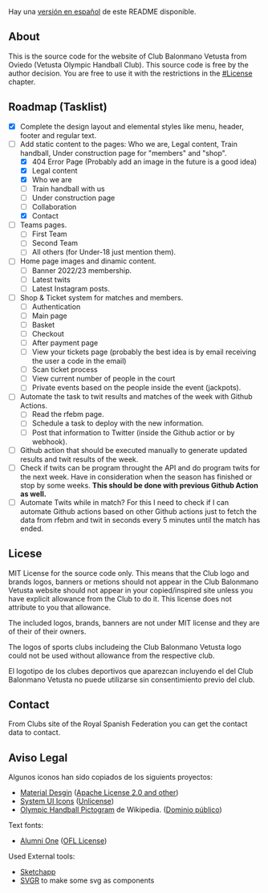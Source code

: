 Hay una [versión en español](README.md) de este README disponible.

## About

This is the source code for the website of Club Balonmano Vetusta from Oviedo (Vetusta Olympic Handball Club). This source code is free by the author decision. You are free to use it with the restrictions in the [#License](#license) chapter.

## Roadmap (Tasklist)

<span id="roadmap"></span>

- [x] Complete the design layout and elemental styles like menu, header, footer and regular text.
- [ ] Add static content to the pages: Who we are, Legal content, Train handball, Under construction page for "members" and "shop".
  - [x] 404 Error Page (Probably add an image in the future is a good idea)
  - [x] Legal content
  - [x] Who we are
  - [ ] Train handball with us
  - [ ] Under construction page
  - [ ] Collaboration
  - [x] Contact
- [ ] Teams pages.
  - [ ] First Team
  - [ ] Second Team
  - [ ] All others (for Under-18 just mention them).
- [ ] Home page images and dinamic content.
  - [ ] Banner 2022/23 membership.
  - [ ] Latest twits
  - [ ] Latest Instagram posts.
- [ ] Shop & Ticket system for matches and members.
  - [ ] Authentication
  - [ ] Main page
  - [ ] Basket
  - [ ] Checkout
  - [ ] After payment page
  - [ ] View your tickets page (probably the best idea is by email receiving the user a code in the email)
  - [ ] Scan ticket process
  - [ ] View current number of people in the court
  - [ ] Private events based on the people inside the event (jackpots).
- [ ] Automate the task to twit results and matches of the week with Github Actions.
  - [ ] Read the rfebm page.
  - [ ] Schedule a task to deploy with the new information.
  - [ ] Post that information to Twitter (inside the Github actior or by webhook).
- [ ] Github action that should be executed manually to generate updated results and twit results of the week.
- [ ] Check if twits can be program throught the API and do program twits for the next week. Have in consideration when the season has finished or stop by some weeks. **This should be done with previous Github Action as well.**
- [ ] Automate Twits while in match? For this I need to check if I can automate Github actions based on other Github actions just to fetch the data from rfebm and twit in seconds every 5 minutes until the match has ended.

## Licese

<span id="license">MIT License for the source code only. This means that the Club logo and brands logos, banners or metions should not appear in the Club Balonmano Vetusta website should not appear in your copied/inspired site unless you have explicit allowance from the Club to do it. This license does not attribute to you that allowance.</span>

The included logos, brands, banners are not under MIT license and they are of their of their owners.

The logos of sports clubs includeing the Club Balonmano Vetusta logo could not be used without allowance from the respective club.

El logotipo de los clubes deportivos que aparezcan incluyendo el del Club Balonmano Vetusta no puede utilizarse sin consentimiento previo del club.

## Contact

From Clubs site of the Royal Spanish Federation you can get the contact data to contact.

## Aviso Legal

Algunos iconos han sido copiados de los siguients proyectos:

- [Material Desgin](https://github.com/Templarian/MaterialDesign) ([Apache License 2.0 and other](https://github.com/Templarian/MaterialDesign/blob/master/LICENSE))
- [System UI Icons](https://systemuicons.com) ([Unlicense](https://github.com/CoreyGinnivan/system-uicons/blob/master/LICENSE))
- [Olympic Handball Pictogram](https://es.m.wikipedia.org/wiki/Archivo:Handball_pictogram.svg) de Wikipedia. ([Dominio público](https://en.wikipedia.org/wiki/Public_domain))

Text fonts:

- [Alumni One](https://github.com/googlefonts/alumni) ([OFL License](http://scripts.sil.org/OFL))

Used External tools:

- [Sketchapp](https://www.sketch.com/)
- [SVGR](https://react-svgr.com/playground) to make some svg as components
